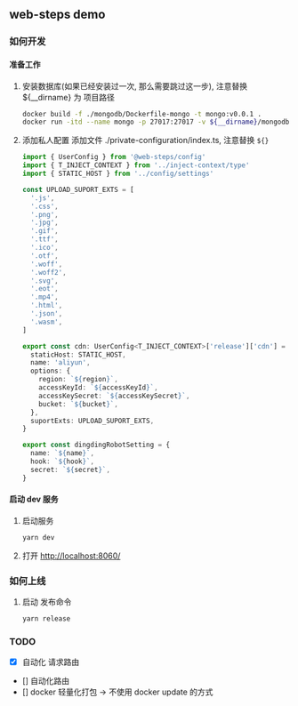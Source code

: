 ## web-steps demo

### 如何开发

#### 准备工作

1. 安装数据库(如果已经安装过一次, 那么需要跳过这一步), 注意替换 \${\_\_dirname} 为 项目路径

   ```bash
   docker build -f ./mongodb/Dockerfile-mongo -t mongo:v0.0.1 .
   docker run -itd --name mongo -p 27017:27017 -v ${__dirname}/mongodb/data/db:/data/db -v ${__dirname}/mongodb/data/log:/var/log/mongodb/ --env-file ./mongodb/mongo.env mongo:v0.0.1
   ```

1. 添加私人配置 添加文件 ./private-configuration/index.ts, 注意替换 `${}`

   ```typescript
   import { UserConfig } from '@web-steps/config'
   import { T_INJECT_CONTEXT } from '../inject-context/type'
   import { STATIC_HOST } from '../config/settings'

   const UPLOAD_SUPORT_EXTS = [
     '.js',
     '.css',
     '.png',
     '.jpg',
     '.gif',
     '.ttf',
     '.ico',
     '.otf',
     '.woff',
     '.woff2',
     '.svg',
     '.eot',
     '.mp4',
     '.html',
     '.json',
     '.wasm',
   ]

   export const cdn: UserConfig<T_INJECT_CONTEXT>['release']['cdn'] = {
     staticHost: STATIC_HOST,
     name: 'aliyun',
     options: {
       region: `${region}`,
       accessKeyId: `${accessKeyId}`,
       accessKeySecret: `${accessKeySecret}`,
       bucket: `${bucket}`,
     },
     suportExts: UPLOAD_SUPORT_EXTS,
   }

   export const dingdingRobotSetting = {
     name: `${name}`,
     hook: `${hook}`,
     secret: `${secret}`,
   }
   ```

#### 启动 dev 服务

1. 启动服务

   ```bash
   yarn dev
   ```

1. 打开 <http://localhost:8060/>

### 如何上线

1. 启动 发布命令

   ```bash
   yarn release
   ```

### TODO

- [x] 自动化 请求路由
- [] 自动化路由
- [] docker 轻量化打包 -> 不使用 docker update 的方式
